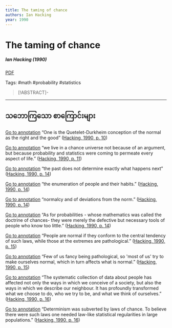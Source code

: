 ```yaml
---
title: The taming of chance
authors: Ian Hacking
year: 1990
---
```


# The taming of chance
##### Ian Hacking (1990)
[PDF](hackingTamingChance1990.pdf)

Tags: #math #probability #statistics


>[!ABSTRACT]-
>



---
## သဘောကြသော စာကြောင်းများ

[Go to annotation](zotero://open-pdf/library/items/MAJMFR2L?page=10&annotation=U568DBIL) “One is the Quetelet-Durkheim conception of the normal as the right and the good” ([Hacking, 1990, p. 10](zotero://select/library/items/FK4EUUX7))

[Go to annotation](zotero://open-pdf/library/items/MAJMFR2L?page=11&annotation=XCXWI27P) “we live in a chance universe not because of an argument, but because probability and statistics were coming to permeate every aspect of life.” ([Hacking, 1990, p. 11](zotero://select/library/items/FK4EUUX7))

[Go to annotation](zotero://open-pdf/library/items/MAJMFR2L?page=14&annotation=DUMJHBZD) “the past does not determine exactly what happens next” ([Hacking, 1990, p. 14](zotero://select/library/items/FK4EUUX7))

[Go to annotation](zotero://open-pdf/library/items/MAJMFR2L?page=14&annotation=GVMB69TP) “the enumeration of people and their habits.” ([Hacking, 1990, p. 14](zotero://select/library/items/FK4EUUX7))

[Go to annotation](zotero://open-pdf/library/items/MAJMFR2L?page=14&annotation=YCYEB8CH) “normalcy and of deviations from the norm.” ([Hacking, 1990, p. 14](zotero://select/library/items/FK4EUUX7))

[Go to annotation](zotero://open-pdf/library/items/MAJMFR2L?page=14&annotation=DNRLJ2NJ) “As for probabilities - whose mathematics was called the doctrine of chances- they were merely the defective but necessary tools of people who know too little.” ([Hacking, 1990, p. 14](zotero://select/library/items/FK4EUUX7))

[Go to annotation](zotero://open-pdf/library/items/MAJMFR2L?page=15&annotation=XPJ9FRYX) “People are normal if they conform to the central tendency of such laws, while those at the extremes are pathological.” ([Hacking, 1990, p. 15](zotero://select/library/items/FK4EUUX7))

[Go to annotation](zotero://open-pdf/library/items/MAJMFR2L?page=15&annotation=M7YAPQTQ) “Few of us fancy being pathological, so 'most of us' try to make ourselves normal, which in turn affects what is normal.” ([Hacking, 1990, p. 15](zotero://select/library/items/FK4EUUX7))

[Go to annotation](zotero://open-pdf/library/items/MAJMFR2L?page=16&annotation=J34KXNNZ) “The systematic collection of data about people has affected not only the ways in which we conceive of a society, but also the ways in which we describe our neighbour. It has profoundly transformed what we choose to do, who we try to be, and what we think of ourselves.” ([Hacking, 1990, p. 16](zotero://select/library/items/FK4EUUX7))

[Go to annotation](zotero://open-pdf/library/items/MAJMFR2L?page=16&annotation=3CNR8EZV) “Determinism was subverted by laws of chance. To believe there were such laws one needed law-like statistical regularities in large populations.” ([Hacking, 1990, p. 16](zotero://select/library/items/FK4EUUX7))